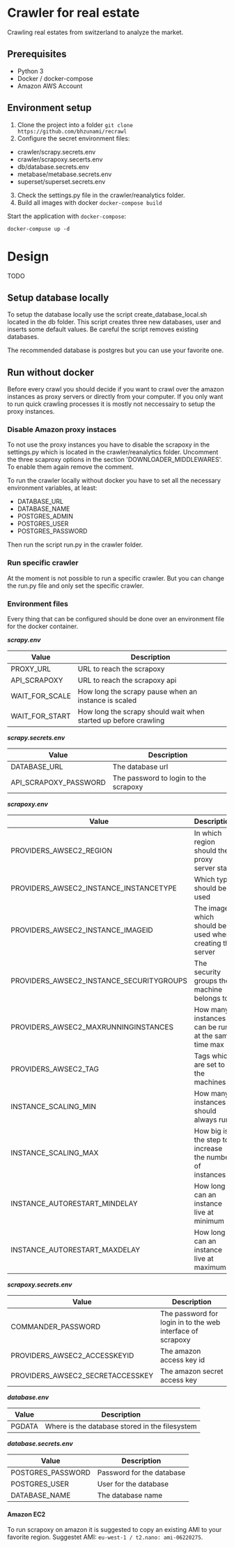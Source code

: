 # Crawler for real estate

Crawling real estates from switzerland to analyze the market.

## Prerequisites
* Python 3
* Docker / docker-compose
* Amazon AWS Account

## Environment setup
1. Clone the project into a folder `git clone https://github.com/bhzunami/recrawl`
2. Configure the secret environment files:
  * crawler/scrapy.secrets.env
  * crawler/scrapoxy.secerts.env
  * db/database.secrets.env
  * metabase/metabase.secrets.env
  * superset/superset.secrets.env
3. Check the settings.py file in the crawler/reanalytics folder.
4. Build all images with docker `docker-compose build`


Start the application with `docker-compose`:

```shell
docker-compuse up -d
```

# Design
TODO

## Setup database locally
To setup the database locally use the script create_database_local.sh located in the db folder. This script creates three new databases, user and inserts some default values. Be careful the script removes existing databases.

The recommended database is postgres but you can use your favorite one.

## Run without docker
Before every crawl you should decide if you want to crawl over the amazon instances as proxy servers or directly from your computer. If you only want to run quick crawling processes it is mostly not neccessairy to setup the proxy instances.

### Disable Amazon proxy instaces
To not use the proxy instances you have to disable the scrapoxy in the settings.py which is located in the crawler/reanalytics folder.
Uncomment the three scaproxy options in the section 'DOWNLOADER_MIDDLEWARES'.
To enable them again remove the comment.

To run the crawler locally without docker you have to set all the necessary environment variables, at least: 
* DATABASE_URL
* DATABASE_NAME
* POSTGRES_ADMIN
* POSTGRES_USER
* POSTGRES_PASSWORD

Then run the script run.py in the crawler folder.

### Run specific crawler
At the moment is not possible to run a specific crawler. But you can change the run.py file and only set the specific crawler.

### Environment files

Every thing that can be configured should be done over an environment file for the docker container.

***scrapy.env***

| Value           | Description   |
| ----------------| ------------- |
| PROXY_URL       | URL to reach the scrapoxy |
| API_SCRAPOXY    | URL to reach the scrapoxy api  |
| WAIT_FOR_SCALE  | How long the scrapy pause when an instance is scaled  |
| WAIT_FOR_START  | How long the scrapy should wait when started up before crawling |

***scrapy.secrets.env***

| Value                   | Description   |
| ------------------------| ------------- |
| DATABASE_URL            | The database url |
| API_SCRAPOXY_PASSWORD   | The password to login to the scrapoxy  |

***scrapoxy.env***

| Value                                     | Description   |
| ----------------------------------------- | ------------- |
| PROVIDERS_AWSEC2_REGION                   | In which region should the proxy server start |
| PROVIDERS_AWSEC2_INSTANCE_INSTANCETYPE    | Which type should be used  |
| PROVIDERS_AWSEC2_INSTANCE_IMAGEID         | The image which should be used when creating the server  |
| PROVIDERS_AWSEC2_INSTANCE_SECURITYGROUPS  | The security groups the machine belongs to |
| PROVIDERS_AWSEC2_MAXRUNNINGINSTANCES      | How many instances can be run at the same time max |
| PROVIDERS_AWSEC2_TAG                      | Tags which are set to the machines |
| INSTANCE_SCALING_MIN                      | How many instances should always run |
| INSTANCE_SCALING_MAX                      | How big is the step to increase the number of instances |
| INSTANCE_AUTORESTART_MINDELAY             | How long can an instance live at minimum |
| INSTANCE_AUTORESTART_MAXDELAY             | How long can an instance live at maximum |

***scrapoxy.secrets.env***

| Value                             | Description   |
| ----------------------------------| ------------- |
| COMMANDER_PASSWORD                | The password for login in to the web interface of scrapoxy |
| PROVIDERS_AWSEC2_ACCESSKEYID      | The amazon access key id  |
| PROVIDERS_AWSEC2_SECRETACCESSKEY  | The amazon secret access key  |

***database.env***

| Value                   | Description   |
| ------------------------| ------------- |
| PGDATA            | Where is the database stored in the filesystem |

***database.secrets.env***

| Value              | Description   |
| -------------------| ------------- |
| POSTGRES_PASSWORD  | Password for the database |
| POSTGRES_USER      | User for the database |
| DATABASE_NAME      | The database name |

#### Amazon EC2

To run scrapoxy on amazon it is suggested to copy an existing AMI to your favorite region.
Suggestet AMI: `eu-west-1 / t2.nano: ami-06220275`.